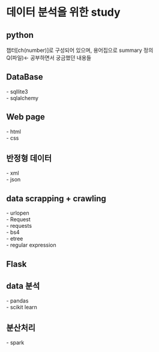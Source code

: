 <h1>데이터 분석을 위한 study</h1>

<h2>python</h2>
챕터[ch(number)]로 구성되어 있으며, 용어집으로 summary 정의<br/>
Q(파일)<- 공부하면서 궁금했던 내용들<br/> 
<h2>DataBase</h2>
- sqllite3 <br/>
- sqlalchemy <br/>
<h2>Web page</h2>
- html <br/> 
- css <br/>
<h2>반정형 데이터</h2>
- xml <br/>
- json <br/>
<h2>data scrapping + crawling</h2>
- urlopen <br/>
- Request <br/>
- requests <br/>
- bs4 <br/>
- etree <br/>
- regular expression<br/>
<h2>Flask</h2>

<h2>data 분석</h2>
- pandas <br/>
- scikit learn <br/> 

<h2>분산처리</h2>
- spark <br/>
